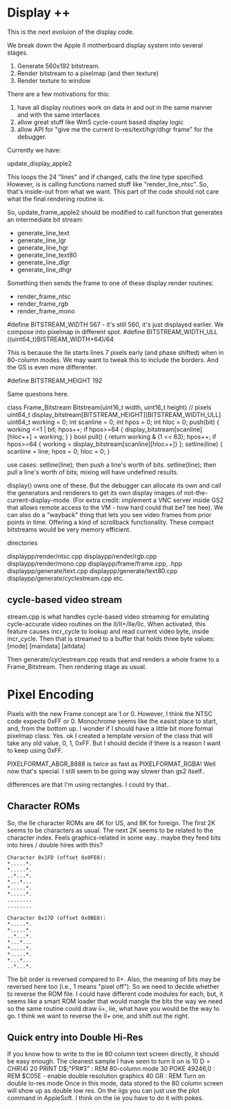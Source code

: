 # Display ++

This is the next evoluion of the display code.

We break down the Apple II motherboard display system into several stages.

1. Generate 560x192 bitstream.
2. Render bitstream to a pixelmap (and then texture)
3. Render texture to window

There are a few motivations for this:

1. have all display routines work on data in and out in the same manner and with the same interfaces
2. allow great stuff like WmS cycle-count based display logic
3. allow API for "give me the current lo-res/text/hgr/dhgr frame" for the debugger.

Currently we have:

update_display_apple2

This loops the 24 "lines" and if changed, calls the line type specified. However, is is calling functions named stuff like "render_line_ntsc". So, that's inside-out from what we want. This part of the code should not care what the final rendering routine is.

So, update_frame_apple2 should be modified to call function that generates an intermediate bit stream:

* generate_line_text
* generate_line_lgr
* generate_line_hgr
* generate_line_text80
* generate_line_dlgr
* generate_line_dhgr

Something then sends the frame to one of these display render routines:

* render_frame_ntsc
* render_frame_rgb
* render_frame_mono

#define BITSTREAM_WIDTH 567 - it's still 560, it's just displayed earlier. We compose into pixelmap in different spot.
#define BITSTREAM_WIDTH_ULL ((uint64_t)BISTREAM_WIDTH+64)/64

This is because the IIe starts lines 7 pixels early (and phase shifted) when in 80-column modes. We may want to tweak this to include the borders. And the GS is even more differenter.

#define BITSTREAM_HEIGHT 192

Same questions here.

class Frame_Bitstream
    Bitstream(uint16_t width, uint16_t height)  // pixels
    uint64_t display_bitstream[BITSTREAM_HEIGHT][BITSTREAM_WIDTH_ULL]
    uint64_t working = 0;
    int scanline = 0;
    int hpos = 0;
    int hloc = 0;
    push(bit) { working <<1 | bit; hpos++; if hpos>=64 { display_bitstream[scanline][hloc++] = working; } }
    bool pull() { return working & (1 << 63); hpos++; if hpos>=64 { working = display_bitstream[scanline][hloc++]} };
    setline(line) { scanline = line; hpos = 0; hloc = 0; }

use cases:
    setline(line); then push a line's worth of bits.
    setline(line); then pull a line's worth of bits;
    mixing will have undefined results.

display() owns one of these. But the debugger can allocate its own and call the generators and renderers to get its own display images of not-the-current-display-mode.
(For extra credit: implement a VNC server inside GS2 that allows remote access to the VM - how hard could that be? tee hee).
We can also do a "wayback" thing that lets you see video frames from prior points in time. Offering a kind of scrollback functionality. These compact bitstreams would be very memory efficient.

directories

displaypp/render/ntsc.cpp
displaypp/render/rgb.cpp
displaypp/render/mono.cpp
displaypp/frame/frame.cpp, .hpp
displaypp/generate/text.cpp
displaypp/generate/text80.cpp
displaypp/generate/cyclestream.cpp
etc.

## cycle-based video stream

stream.cpp is what handles cycle-based video streaming for emulating cycle-accurate video routines on the II/II+/IIe/IIc. When activated, this feature causes incr_cycle to lookup and read current video byte, inside incr_cycle. Then that is streamed to a buffer that holds three byte values:
[mode] [maindata] [altdata]

Then generate/cyclestream.cpp reads that and renders a whole frame to a Frame_Bitstream. Then rendering stage as usual.

# Pixel Encoding

Pixels with the new Frame concept are 1 or 0. However, I think the NTSC code expects 0xFF or 0.
Monochrome seems like the easist place to start, and, from the bottom up.
I wonder if I should have a little bit more formal pixelmap class. Yes.
ok I created a template version of the class that will take any old value, 0, 1, 0xFF. But I should decide if there is a reason I want to keep using 0xFF.

PIXELFORMAT_ABGR_8888 is twice as fast as PIXELFORMAT_RGBA! Well now that's special. I still seem to be going way slower than gs2 itself..

differences are that I'm using rectangles. I could try that..

## Character ROMs

So, the IIe character ROMs are 4K for US, and 8K for foreign.
The first 2K seems to be characters as usual.
The next 2K seems to be related to the character index. Feels graphics-related in some way.. maybe they feed bits into hires / double hires with this?

```
Character 0x1FD (offset 0x0FE8):
*.....*.  
*.....*.  
..*...*.  
*...*...
*.....*.
*.....*.
........
........

Character 0x17D (offset 0x0BE8):
*.....*.
*.....*.
..*...*.
*...*...
*.....*.
*.....*.
*...*...
..*...*.
```

The bit order is reversed compared to II+. Also, the meaning of bits may be reversed here too (i.e., 1 means "pixel off"). So we need to decide whether to reverse the ROM file. I could have different code modules for each, but, it seems like a smart ROM loader that would mangle the bits the way we need so the same routine could draw ii+, iie, what have you would be the way to go. I think we want to reverse the II+ one, and shift out the right. 

## Quick entry into Double Hi-Res

If you know how to write to the iie 80 column text screen directly, it should be easy enough.
The cleanest sample I have seen to turn it on is
10 D$=CHR$(4)
20 PRINT D$;"PR#3" : REM 80-column mode
30 POKE 49246,0 : REM $C05E - enable double resolution graphics
40 GR : REM Turn on double lo-res mode
Once in this mode, data stored to the 80 column screen will show up as double low res. On the iigs you can just use the plot command in AppleSoft. I think on the iie you have to do it with pokes.
